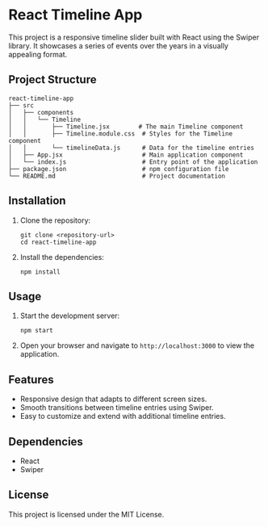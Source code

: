 # React Timeline App

This project is a responsive timeline slider built with React using the Swiper library. It showcases a series of events over the years in a visually appealing format.

## Project Structure

```
react-timeline-app
├── src
│   ├── components
│   │   └── Timeline
│   │       ├── Timeline.jsx        # The main Timeline component
│   │       ├── Timeline.module.css  # Styles for the Timeline component
│   │       └── timelineData.js      # Data for the timeline entries
│   ├── App.jsx                      # Main application component
│   └── index.js                     # Entry point of the application
├── package.json                     # npm configuration file
└── README.md                        # Project documentation
```

## Installation

1. Clone the repository:
   ```
   git clone <repository-url>
   cd react-timeline-app
   ```

2. Install the dependencies:
   ```
   npm install
   ```

## Usage

1. Start the development server:
   ```
   npm start
   ```

2. Open your browser and navigate to `http://localhost:3000` to view the application.

## Features

- Responsive design that adapts to different screen sizes.
- Smooth transitions between timeline entries using Swiper.
- Easy to customize and extend with additional timeline entries.

## Dependencies

- React
- Swiper

## License

This project is licensed under the MIT License.